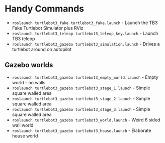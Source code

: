 # Handy Commands

* `roslaunch turtlebot3_fake turtlebot3_fake.launch` - Launch the TB3 Fake Turtlebot Simulator plus RViz
* `roslaunch turtlebot3_teleop turtlebot3_teleop_key.launch` - Launch TB3 teleop
* `roslaunch turtlebot3_gazebo turtlebot3_simulation.launch` - Drives a turtlebot around on autopilot
## Gazebo worlds

* `roslaunch turtlebot3_gazebo turtlebot3_empty_world.launch` - Empty world - no walls
* `roslaunch turtlebot3_gazebo turtlebot3_stage_1.launch` - Simple square walled area
* `roslaunch turtlebot3_gazebo turtlebot3_stage_2.launch` - Simple square walled area
* `roslaunch turtlebot3_gazebo turtlebot3_stage_3.launch` - Simple square walled area
* `roslaunch turtlebot3_gazebo turtlebot3_world.launch` - Weird 6 sided wall world
* `roslaunch turtlebot3_gazebo turtlebot3_house.launch` - Elaborate house world

